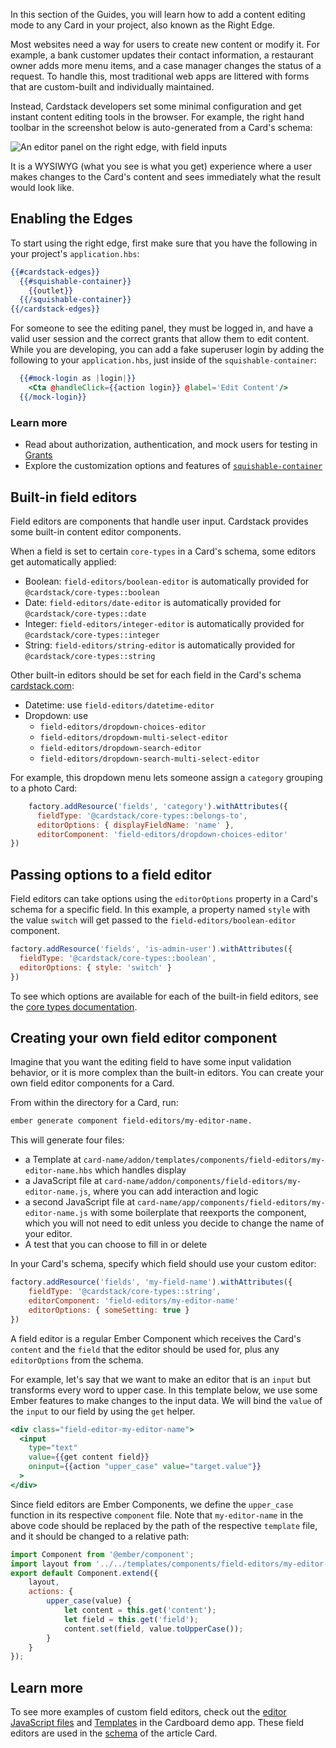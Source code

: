 In this section of the Guides, you will learn how to add a content editing mode to any Card in your project, also known as the Right Edge.

Most websites need a way for users to create new content or modify it. For example, a bank customer updates their contact information, a restaurant owner adds more menu items, and a case manager changes the status of a request.
To handle this, most traditional web apps are littered with forms that are custom-built and individually maintained.

Instead, Cardstack developers set some minimal configuration and get instant content editing tools in the browser. For example, the right hand toolbar in the screenshot below is auto-generated from a Card's schema:

![An editor panel on the right edge, with field inputs](/images/card-sdk/right-edge-example.jpg)

It is a WYSIWYG (what you see is what you get) experience where a user makes changes to the Card's content and sees immediately what the result would look like.

## Enabling the Edges

To start using the right edge, first make sure that you have the following in your project's `application.hbs`:

```handlebars
{{#cardstack-edges}}
  {{#squishable-container}}
    {{outlet}}
  {{/squishable-container}}
{{/cardstack-edges}}
```

For someone to see the editing panel, they must be logged in, and have a valid user session and the correct grants that allow them to edit content. While you are developing, you can add a fake superuser login by adding the following to your `application.hbs`, just inside of the `squishable-container`:

```handlebars
  {{#mock-login as |login|}}
    <Cta @handleClick={{action login}} @label='Edit Content'/>
  {{/mock-login}}
```

### Learn more

- Read about authorization, authentication, and mock users for testing in [Grants](../../data/grants/)
- Explore the customization options and features of [`squishable-container`](https://github.com/cardstack/squishable-container)

## Built-in field editors

Field editors are components that handle user input.
Cardstack provides some built-in content editor components.

When a field is set to certain `core-types` in a Card's schema, some editors get automatically applied:

- Boolean: `field-editors/boolean-editor` is automatically provided for `@cardstack/core-types::boolean`
- Date: `field-editors/date-editor` is automatically provided for `@cardstack/core-types::date`
- Integer: `field-editors/integer-editor` is automatically provided for `@cardstack/core-types::integer`
- String: `field-editors/string-editor` is automatically provided for `@cardstack/core-types::string`

Other built-in editors should be set for each field in the Card's schema [cardstack.com](https://cardstack.com): 

- Datetime: use `field-editors/datetime-editor`
- Dropdown: use 
    - `field-editors/dropdown-choices-editor`
    - `field-editors/dropdown-multi-select-editor`
    - `field-editors/dropdown-search-editor`
    - `field-editors/dropdown-search-multi-select-editor`

For example, this dropdown menu lets someone assign a `category` grouping to a photo Card:

```js
    factory.addResource('fields', 'category').withAttributes({
      fieldType: '@cardstack/core-types::belongs-to',
      editorOptions: { displayFieldName: 'name' },
      editorComponent: 'field-editors/dropdown-choices-editor'
})
```

## Passing options to a field editor

Field editors can take options using the `editorOptions` property in a Card's schema for a specific field. In this example, a property named `style` with the value `switch` will get passed to the `field-editors/boolean-editor` component.

```js
factory.addResource('fields', 'is-admin-user').withAttributes({
  fieldType: '@cardstack/core-types::boolean',
  editorOptions: { style: 'switch' }
})
```

To see which options are available for each of the built-in field editors, see the [core types documentation](https://github.com/cardstack/cardstack/tree/v0.14.49/packages/core-types).

## Creating your own field editor component

Imagine that you want the editing field to have some input validation behavior, or it is more complex than the built-in editors.
You can create your own field editor components for a Card.

From within the directory for a Card, run:

```bash
ember generate component field-editors/my-editor-name.
```

This will generate four files:

- a Template at `card-name/addon/templates/components/field-editors/my-editor-name.hbs` which handles display
- a JavaScript file at `card-name/addon/components/field-editors/my-editor-name.js`, where you can add interaction and logic
- a second JavaScript file at `card-name/app/components/field-editors/my-editor-name.js` with some boilerplate that reexports the component, which you will not need to edit unless you decide to change the name of your editor.
- A test that you can choose to fill in or delete

In your Card's schema, specify which field should use your custom editor:

```js
factory.addResource('fields', 'my-field-name').withAttributes({
    fieldType: '@cardstack/core-types::string',
    editorComponent: 'field-editors/my-editor-name'
    editorOptions: { someSetting: true }
})
```

A field editor is a regular Ember Component which receives the Card's `content` and the `field` that the editor should be used for, plus any `editorOptions` from the schema. 

For example, let's say that we want to make an editor that is an `input` but transforms every word to upper case. In this template below, we use some Ember features to make changes to the input data. We will bind the `value` of the `input` to our field by using the `get` helper.

```handlebars
<div class="field-editor-my-editor-name">
  <input
    type="text"
    value={{get content field}}
    oninput={{action "upper_case" value="target.value"}}
  >
</div>
```

Since field editors are Ember Components, we define the `upper_case` function in its respective `component` file. Note that `my-editor-name` in the above code should be replaced by the path of the respective `template` file, and it should be changed to a relative path:

```js
import Component from '@ember/component';
import layout from '../../templates/components/field-editors/my-editor-name';
export default Component.extend({
    layout,
    actions: {
        upper_case(value) {
            let content = this.get('content');
            let field = this.get('field');
            content.set(field, value.toUpperCase());
        }
    }
});
```

## Learn more

To see more examples of custom field editors, check out the [editor JavaScript files](https://github.com/cardstack/cardboard/tree/v0.14.49/cards/article/addon/components/field-editors) and [Templates](https://github.com/cardstack/cardboard/tree/v0.14.49/cards/article/addon/templates/field-editors) in the Cardboard demo app.
These field editors are used in the [schema](https://github.com/cardstack/cardboard/blob/v0.14.49/cards/article/cardstack/static-model.js) of the article Card.
